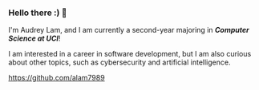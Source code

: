 ### Hello there :) 👋

I'm Audrey Lam, and I am currently a second-year majoring in ***Computer Science at UCI***! 

I am interested in a career in software development, but I am also curious about other topics, such as cybersecurity and artificial intelligence. 

https://github.com/alam7989
